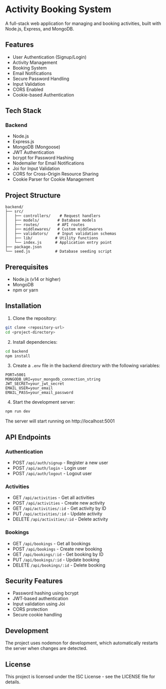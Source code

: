 # Activity Booking System

A full-stack web application for managing and booking activities, built with Node.js, Express, and MongoDB.

## Features

- User Authentication (Signup/Login)
- Activity Management
- Booking System
- Email Notifications
- Secure Password Handling
- Input Validation
- CORS Enabled
- Cookie-based Authentication

## Tech Stack

### Backend

- Node.js
- Express.js
- MongoDB (Mongoose)
- JWT Authentication
- bcrypt for Password Hashing
- Nodemailer for Email Notifications
- Joi for Input Validation
- CORS for Cross-Origin Resource Sharing
- Cookie Parser for Cookie Management

## Project Structure

```
backend/
├── src/
│   ├── controllers/    # Request handlers
│   ├── models/        # Database models
│   ├── routes/        # API routes
│   ├── middlewares/   # Custom middlewares
│   ├── validators/    # Input validation schemas
│   ├── lib/          # Utility functions
│   └── index.js      # Application entry point
├── package.json
└── seed.js           # Database seeding script
```

## Prerequisites

- Node.js (v14 or higher)
- MongoDB
- npm or yarn

## Installation

1. Clone the repository:

```bash
git clone <repository-url>
cd <project-directory>
```

2. Install dependencies:

```bash
cd backend
npm install
```

3. Create a `.env` file in the backend directory with the following variables:

```
PORT=5001
MONGODB_URI=your_mongodb_connection_string
JWT_SECRET=your_jwt_secret
EMAIL_USER=your_email
EMAIL_PASS=your_email_password
```

4. Start the development server:

```bash
npm run dev
```

The server will start running on http://localhost:5001

## API Endpoints

### Authentication

- POST `/api/auth/signup` - Register a new user
- POST `/api/auth/login` - Login user
- POST `/api/auth/logout` - Logout user

### Activities

- GET `/api/activities` - Get all activities
- POST `/api/activities` - Create new activity
- GET `/api/activities/:id` - Get activity by ID
- PUT `/api/activities/:id` - Update activity
- DELETE `/api/activities/:id` - Delete activity

### Bookings

- GET `/api/bookings` - Get all bookings
- POST `/api/bookings` - Create new booking
- GET `/api/bookings/:id` - Get booking by ID
- PUT `/api/bookings/:id` - Update booking
- DELETE `/api/bookings/:id` - Delete booking

## Security Features

- Password hashing using bcrypt
- JWT-based authentication
- Input validation using Joi
- CORS protection
- Secure cookie handling

## Development

The project uses nodemon for development, which automatically restarts the server when changes are detected.

## License

This project is licensed under the ISC License - see the LICENSE file for details.
